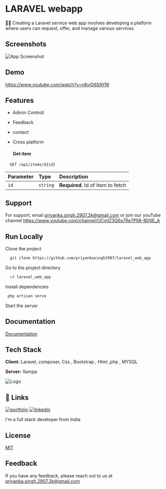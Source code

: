 # LARAVEL webapp

👩‍💻 Creating a Laravel service web app involves developing a platform where users can request, offer, and manage various services.

## Screenshots

![App Screenshot](https://www.youtube.com/watch?v=n8yjG6S9YRI)


## Demo

https://www.youtube.com/watch?v=n8yjG6S9YRI

## Features

- Admin Controll
- Feedback
- contact
- Cross platform

  #### Get item

```http
  GET /api/items/${id}
```

| Parameter | Type     | Description                       |
| :-------- | :------- | :-------------------------------- |
| `id`      | `string` | **Required**. Id of item to fetch |

## Support

For support, email priyanka.singh.2907.2k@gmail.com or join our youTube channel https://www.youtube.com/channel/UCmIZ3Q6s7Re7PII8-8D6E_A

## Run Locally

Clone the project

```bash
  git clone https://github.com/priyankasingh2907/laravel_web_app
```

Go to the project directory

```bash
  cd laravel_web_app
```

Install dependencies

```bash
 php artisan serve
```

Start the server


## Documentation

[Documentation](https://github.com/priyankasingh2907/laravel_web_app)

## Tech Stack

**Client:** Laravel, composer, Css , Bootstrap , Html ,php , MYSQL

**Server:** Xampp


![Logo](https://dev-to-uploads.s3.amazonaws.com/uploads/articles/th5xamgrr6se0x5ro4g6.png)


## 🔗 Links
[![portfolio](https://img.shields.io/badge/my_portfolio-000?style=for-the-badge&logo=ko-fi&logoColor=white)](https://github.com/priyankasingh2907)
[![linkedin](https://img.shields.io/badge/linkedin-0A66C2?style=for-the-badge&logo=linkedin&logoColor=white)](https://www.linkedin.com/in/priyanka-singh-643868315/)

I'm a full stack developer from India
## License

[MIT](https://choosealicense.com/licenses/mit/)
## Feedback

If you have any feedback, please reach out to us at priyanka.singh.2907.2k@gmail.com
